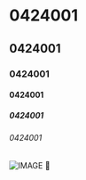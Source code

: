 # 0424001
## 0424001
### 0424001
#### 0424001
##### 0424001
###### 0424001

![IMAGE](https://4.share.photo.xuite.net/google_24131/146711a/19704948/1105950118_l.jpg)
:horse:
